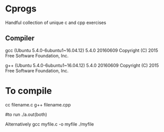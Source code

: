 # Cprogs
Handful collection of unique c and cpp exercises
## Compiler

gcc (Ubuntu 5.4.0-6ubuntu1~16.04.12) 5.4.0 20160609
Copyright (C) 2015 Free Software Foundation, Inc.

g++ (Ubuntu 5.4.0-6ubuntu1~16.04.12) 5.4.0 20160609
Copyright (C) 2015 Free Software Foundation, Inc.

# To compile
cc filename.c
g++ filename.cpp

#to run
./a.out(both)

Alternatively
gcc myfile.c -o myfile
./myfile
